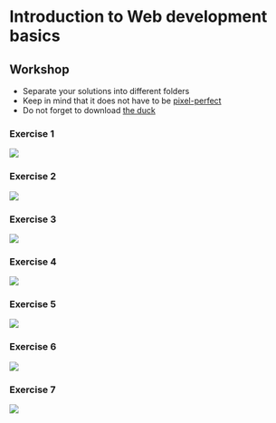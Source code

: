 # Introduction to Web development basics

## Workshop

- Separate your solutions into different folders
- Keep in mind that it does not have to be [pixel-perfect](http://lmgtfy.com/?q=What+does+%22pixel+perfect%22+mean%3F)
- Do not forget to download [the duck](assets/the-duck.png)

### Exercise 1

![](assets/exercise-01.png)

### Exercise 2

![](assets/exercise-02.png)

### Exercise 3

![](assets/exercise-03.png)

### Exercise 4

![](assets/exercise-04.png)

### Exercise 5

![](assets/exercise-05.png)

### Exercise 6

![](assets/exercise-06.png)

### Exercise 7

![](assets/exercise-07.png)
